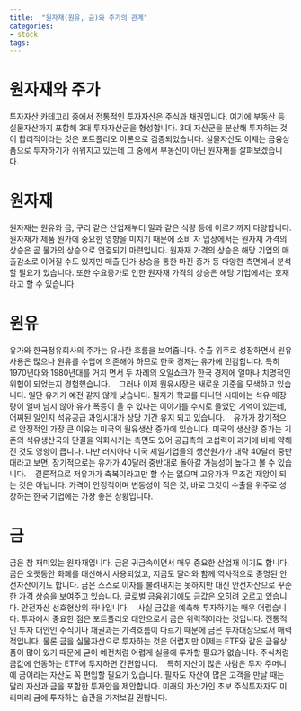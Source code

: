 ```yaml
---
title:  "원자재(원유, 금)와 주가의 관계"
categories: 
- stock
tags:
---
```

# 원자재와 주가 
투자자산 카테고리 중에서 전통적인 투자자산은 주식과 채권입니다. 여기에 부동산 등 실물자산까지 포함해 3대 투자자산군을 형성합니다. 3대 자산군을 분산해 투자하는 것이 합리적이라는 것은 포트폴리오 이론으로 검증되었습니다. 실물자산도 이제는 금융상품으로 투자하기가 쉬워지고 있는데 그 중에서 부동산이 아닌 원자재를 살펴보겠습니다. 
 
# 원자재
원자재는 원유와 금, 구리 같은 산업재부터 밀과 같은 식량 등에 이르기까지 다양합니다. 원자재가 제품 원가에 중요한 영향을 미치기 때문에 소비 자 입장에서는 원자재 가격의 상승은 곧 물가의 상승으로 연결되기 마련입니다. 원자재 가격의 상승은 해당 기업의 매출감소로 이어질 수도 있지만 매출 단가 상승을 통한 마진 증가 등 다양한 측면에서 분석할 필요가 있습니다. 또한 수요증가로 인한 원자재 가격의 상승은 해당 기업에서는 호재라고 할 수 있습니다. 
 
# 원유
유가와 한국정유회사의 주가는 유사한 흐름을 보여줍니다. 수출 위주로 성장하면서 원유 사용은 많으나 원유를 수입에 의존해야 하므로 한국 경제는 유가에 민감합니다. 특히 1970년대와 1980년대를 거치 면서 두 차례의 오일쇼크가 한국 경제에 얼마나 치명적인 위협이 되었는지 경험했습니다. 
 
그러나 이제 원유시장은 새로운 기준을 모색하고 있습니다. 일단 유가가 예전 같지 않게 낮습니다. 필자가 학교를 다니던 시대에는 석유 매장량이 얼마 남지 않아 유가 폭등이 올 수 있다는 이야기를 수시로 들었던 기억이 있는데, 어찌된 일인지 석유공급 과잉시대가 상당 기간 유지 되고 있습니다. 
 
유가가 장기적으로 안정적인 가장 큰 이유는 미국의 원유생산 증가에 있습니다. 미국의 생산량 증가는 기존의 석유생산국의 단결을 약화시키는 측면도 있어 공급측의 교섭력이 과거에 비해 약해진 것도 영향이 큽니다. 다만 러시아나 미국 셰일기업들의 생산원가가 대략 40달러 중반대라고 보면, 장기적으로는 유가가 40달러 중반대로 돌아갈 가능성이 높다고 볼 수 있습니다. 
 
결론적으로 저유가가 축복이라고만 할 수는 없으며 고유가가 무조건 재앙이 되는 것은 아닙니다. 가격이 안정적이며 변동성이 적은 것, 바로 그것이 수출을 위주로 성장하는 한국 기업에는 가장 좋은 상황입니다. 
 
# 금 
금은 참 재미있는 원자재입니다. 금은 귀금속이면서 매우 중요한 산업재 이기도 합니다. 금은 오랫동안 화폐를 대신해서 사용되었고, 지금도 달러와 함께 역사적으로 증명된 안전자산이기도 합니다. 금은 스스로 이자를 불려내지는 못하지만 대신 안전자산으로 꾸준한 가격 상승을 보여주고 있습니다. 글로벌 금융위기에도 금값은 오히려 오르고 있습니다. 안전자산 선호현상의 하나입니다. 
 
사실 금값을 예측해 투자하기는 매우 어렵습니다. 투자에서 중요한 점은 포트폴리오 대안으로서 금은 위력적이라는 것입니다. 전통적인 투자 대안인 주식이나 채권과는 가격흐름이 다르기 때문에 금은 투자대상으로서 매력적입니다. 물론 금을 실물자산으로 투자하는 것은 어렵지만 이제는 ETF와 같은 금융상품이 많이 있기 때문에 굳이 예전처럼 어렵게 실물에 투자할 필요가 없습니다. 주식처럼 금값에 연동하는 ETF에 투자하면 간편합니다. 
 
특히 자산이 많은 사람은 투자 주머니에 금이라는 자산도 꼭 편입할 필요가 있습니다. 필자도 자산이 많은 고객을 만날 때는 달러 자산과 금을 포함한 투자안을 제안합니다. 미래의 자산가인 초보 주식투자자도 미리미리 금에 투자하는 습관을 가져보길 권합니다. 
 



